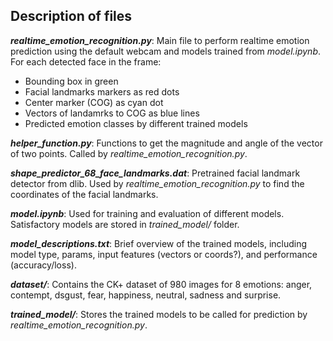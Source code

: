 ## Description of files
***realtime_emotion_recognition.py***: Main file to perform realtime emotion prediction using the default webcam and models trained from *model.ipynb*. For each detected face in the frame:
  - Bounding box in green
  - Facial landmarks markers as red dots
  - Center marker (COG) as cyan dot
  - Vectors of landamrks to COG as blue lines
  - Predicted emotion classes by different trained models

***helper_function.py***: Functions to get the magnitude and angle of the vector of two points. Called by *realtime_emotion_recognition.py*.

***shape_predictor_68_face_landmarks.dat***: Pretrained facial landmark detector from dlib. Used by *realtime_emotion_recognition.py* to find the coordinates of the facial landmarks.

***model.ipynb***: Used for training and evaluation of different models. Satisfactory models are stored in *trained_model/* folder.

***model_descriptions.txt***: Brief overview of the trained models, including model type, params, input features (vectors or coords?), and performance (accuracy/loss).

***dataset/***: Contains the CK+ dataset of 980 images for 8 emotions: anger, contempt, dsgust, fear, happiness, neutral, sadness and surprise.

***trained_model/***: Stores the trained models to be called for prediction by *realtime_emotion_recognition.py*.

